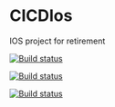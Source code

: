 # CICDIos
IOS project for retirement

 [![Build status](https://build.appcenter.ms/v0.1/apps/fd805147-bb71-4afa-bfb7-93674154a45e/branches/dev/badge)](https://appcenter.ms)

 [![Build status](https://build.appcenter.ms/v0.1/apps/fd805147-bb71-4afa-bfb7-93674154a45e/branches/test/badge)](https://appcenter.ms)

 [![Build status](https://build.appcenter.ms/v0.1/apps/fd805147-bb71-4afa-bfb7-93674154a45e/branches/main/badge)](https://appcenter.ms)


